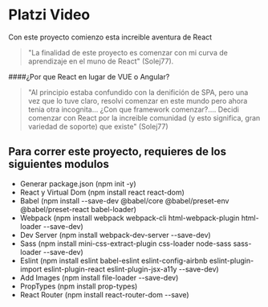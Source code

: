# Platzi Video
Con este proyecto comienzo esta increible aventura de React
> "La finalidad de este proyecto es comenzar con mi curva de aprendizaje en el muno de React" (Solej77).

####¿Por que React en lugar de VUE o Angular?
> "Al principio estaba confundido con la denifición de SPA, pero una vez que lo tuve claro, resolvi comenzar en este mundo pero ahora tenia otra incognita... ¿Con que framework comenzar?....
Decidi comenzar con React por la increible comunidad (y esto significa, gran variedad de soporte) que existe"
(Solej77)

## Para correr este proyecto, requieres de los siguientes modulos
* Generar package.json (npm init -y)
* React y Virtual Dom (npm install react react-dom)
* Babel (npm install --save-dev @babel/core @babel/preset-env @babel/preset-react babel-loader)
* Webpack (npm install webpack webpack-cli html-webpack-plugin html-loader  --save-dev)
* Dev Server (npm install webpack-dev-server --save-dev)
* Sass (npm install mini-css-extract-plugin css-loader node-sass sass-loader --save-dev)
* Eslint (npm install eslint babel-eslint eslint-config-airbnb eslint-plugin-import eslint-plugin-react eslint-plugin-jsx-a11y --save-dev)
* Add Images (npm install file-loader --save-dev)
* PropTypes (npm install prop-types)
* React Router (npm install react-router-dom --save)